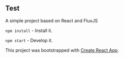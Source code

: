 ## Test

A simple project based on React and FluxJS

`npm install` - Install it.

`npm start` - Develop it.

This project was bootstrapped with [Create React App](https://github.com/facebook/create-react-app).
